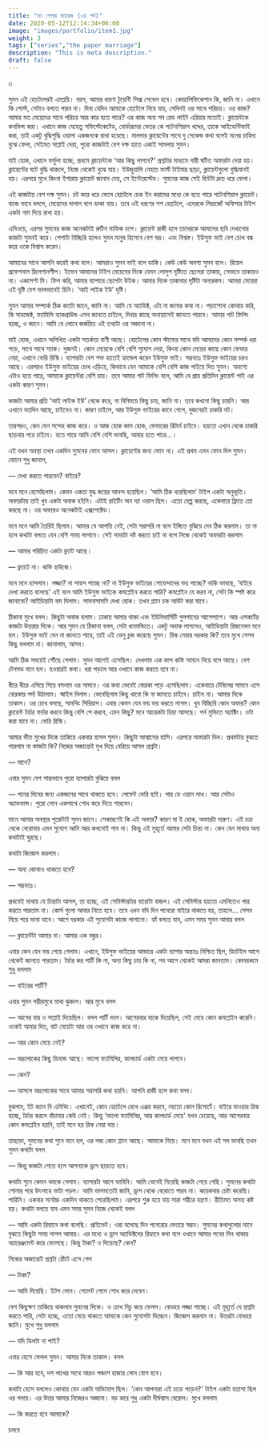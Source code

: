 ```yaml
---
title: "দ্যা পেপার ম্যারেজ (৩য় পর্ব)"
date: 2020-05-12T12:14:34+06:00
image: "images/portfolio/item1.jpg"
weight: 3
tags: ["series","the paper marriage"]
description: "This is meta description."
draft: false
---
```

৩

সুমন এই হোটেলেরই এমপ্লয়ি। বয়স, আমার ধারণা টুয়েন্টি সিক্স সেভেন হবে। কোয়ালিফিকেশান কি, জানি না। এখানে কি পোস্ট, সেটাও বলতে পারব না। দিবা যেদিন আমাকে হোটেলে নিয়ে যায়, সেদিনই ওর সাথে পরিচয়। ওর কাজ? আমার মত মেয়েদের সাথে পরিচয় আর কার হতে পারে? ওর কাজ অন্য সব রেড লাইট এরিয়ার মতোই। ক্লায়েন্টকে কনভিন্স করা। এখানে কাজ যেহেতু সফিস্টেকেটেড, বোর্ডারদের ভেতর কে পটেনশিয়াল খদ্দের, তাকে আইডেন্টিফাই করা, তাই একটু বুদ্ধিশুদ্ধি ওয়ালা একজনকে রাখা হয়েছে। মালদার ক্লায়েন্টের সাথে দু সেকেন্ড কথা বলেই মনের চাহিদা বুঝে ফেলা, সেইমত সাপ্লাই দেয়া, পুরো কাজটাই বেশ দক্ষ হাতে একাই সামলায় সুমন।

যাই হোক, এখানে ফর্মুলা হচ্ছে, প্রথমে ক্লায়েন্টকে ‘আর কিছু লাগবে?' প্রশ্নটার মাধ্যমে নারী ঘটিত অফারটা দেয়া হয়। ক্লায়েন্টের ঘটে বুদ্ধি থাকলে, নিজে থেকেই বুঝে যায়। ইউজুয়ালি নেহাত ফার্স্ট টাইমার ছাড়া, ক্লায়েন্টগুলো বুদ্ধিমানই হয়। এরপরে মুখে কিংবা ইশারায় ক্লায়েন্ট জানান দেয়, সে ইন্টেরেস্টেড। সুমনের কাজ সেই হিন্টটা দ্রুত ধরে ফেলা।

এই কাজটায় বেশ দক্ষ সুমন। চট করে ধরে ফেলে হোটেলে চেক ইন করাদের মধ্যে কে হতে পারে পটেনশিয়াল ক্লায়েন্ট। বাজে ভাবে বললে, মেয়েদের দালাল বলে ডাকা যায়। তবে এই ধরণের পশ হোটেলে, এদেরকে লিয়াজোঁ অফিসার টাইপ একটা নাম দিয়ে রাখা হয়।

এনিওয়ে, এরপর সুমনের কাজ অনেকটাই রুটিন মাফিক চলে। ক্লায়েন্ট রাজী হলে তাদেরকে আমাদের ছবি দেখানোর কাজটা সুমনই করে। পেশাটা বিচ্ছিরি হলেও সুমন মানুষ হিসেবে বেশ ভদ্র। এবং বিশ্বস্ত। ইউসুফ ভাই বেশ চোখ বন্ধ করে ওকে বিশ্বাস করেন। 

আমাদের সাথে আপনি করেই কথা বলে। আমরাও সুমন ভাই বলে ডাকি। কেউ কেউ অবশ্য সুমন বলে। রিয়েল প্রফেশনাল রিলেশানশীপ। ইভেন আমাদের টাইপ মেয়েদের দিকে যেমন লোলুপ দৃষ্টিতে ছেলেরা তাকায়, সেভাবে তাকায়ও না। একসেপ্ট মি। ফিল করি, আমার ব্যাপারে ছেলেটা উইক। আমার দিকে তাকাবার দৃষ্টিটা অন্যরকম। আমরা মেয়েরা এই দৃষ্টি বেশ ভালভাবেই চিনি। ‘আই লাইক ইউ’ দৃষ্টি।

সুমন আমার সম্পর্কে ঠিক কতটা জানে, জানি না। আমি যে অ্যাডিক্ট, এটা না জানার কথা না। পড়াশোনা কোথায় করি, কি সাবজেক্ট, ফ্যামিলি ব্যাকগ্রাউন্ড এসব জানতে চাইলে, দিবার কাছে অনায়াসেই জানতে পারবে। আমার গাট ফিলিং হচ্ছে, ও জানে। আমি যে লোনে জর্জরিত এই তথ্যটা ওর অজানা না। 

যাই হোক, এখানে অলিখিত একটা সতর্কতা বাণী আছে। হোটেলের কোন স্টাফের সাথে যদি আমাদের কোন সম্পর্ক ধরা পড়ে, সাথে সাথে স্যাক। দুজনই। কোন মেয়েকে বেশি বেশি সুযোগ দেয়া, কিংবা কোন মেয়ের কাছে কোন ফেভার নেয়া, এখানে ভেরি রিস্কি। ব্যাপারটা বেশ শক্ত হাতেই হ্যান্ডেল করেন ইউসুফ ভাই। সম্ভবতঃ ইউসুফ ভাইয়ের চরও আছে। এরপরও ইউসুফ ভাইয়ের চোখ এড়িয়ে, কিভাবে যেন আমাকে বেশি বেশি কাজ পাইয়ে দিত সুমন। অবশ্যে এটাও হতে পারে, আমাকে ক্লায়েন্টরা বেশি চায়। তবে আমার গাট ফিলিং বলে, আমি যে প্রায় প্রতিদিন ক্লায়েন্ট পাই এর একটা কারণ সুমন। 

কাজটা আমার প্রতি ‘আই লাইক ইউ’ থেকে করে, না বিনিময়ে কিছু চায়, জানি না। তবে কখনো কিছু চায়নি। আর এখানে যতদিন আছে, চাইবেও না। কারণ চাইলে, আর ইউসুফ ভাইয়ের কানে গেলে, দুজনেরই চাকরি নট। 

তারপরও, কেন যেন সন্দেহ কাজ করে। ও আজ হোক কাল হোক, ফেভারের রিটার্ন চাইবে। হয়তো এখান থেকে চাকরি ছাড়বার পরে চাইবে। হতে পারে আমি বেশি বেশি ভাবছি, আবার হতে পারে…।

এই যখন অবস্থা তখন একদিন সুমনের ফোন আসল। ক্লায়েন্টের জন্য ফোন না। এই প্রথম এমন ফোন দিল সুমন। ফোনে শুধু জানাল, 

— দেখা করতে পারবেন? বাইরে? 

মনে মনে হেসেছিলাম। কেমন একতা যুদ্ধ জয়ের আনন্দ হয়েছিল। ‘আমি ঠিক ধরেছিলাম’ টাইপ একটা অনুভূতি। অফারটায় তাই খুব একটা অবাক হইনি। এটাই রাইটিং অন দ্যা ওয়াল ছিল। এতো হেল্প করছে, একেবারে ফ্রিতে তো করছে না। ওর অফারও অনেকটাই এক্সপেক্টেড। 

মনে মনে আমি তৈরিই ছিলাম। আমার যে আপত্তি নেই, সেটা সরাসরি না বলে ইঙ্গিতে বুঝিয়ে দেব ঠিক করলাম। তা না হলে কথাটা বলতে যেন বেশি সময় লাগাবে। সেই সময়টা নষ্ট করতে চাই না বলে নিজে থেকেই অফারটা করলাম

— আমার পরিচিত একটা ফ্ল্যাট আছে।

— ফ্ল্যাটে না। কফি হাউজে।

মনে মনে হাসলাম। লজ্জা? না সাহস পাচ্ছে না? না ইউসুফ ভাইয়ের গোয়েন্দাদের ভয় পাচ্ছে? নাকি ভাবছে, ‘বাইরে দেখা করতে বলেছে’ এই বলে আমি ইউসুফ ভাইকে কমপ্লেইন করতে পারি? কমপ্লেইন যে করব না, সেটা কি স্পষ্ট করে জানাবো? আইডিয়াটা বাদ দিলাম। সামনাসামনি দেখা হোক। তখন প্ল্যান চক আউট করা যাবে।

ঠিকানা মুখে বলল। কিছুটা অবাক হলাম। ঢাকায় আমার থাকা এবং ইউনিভার্সিটি গুলশানের আশেপাশে। আর এসকর্টের কাজটা উত্তরার দিকে। আর সুমন যে ঠিকানা বলল, সেটা ধানমন্ডিতে। একটু অবাক লাগলেও, আইডিয়াটা রিজনেবল মনে হল। ইউসুফ ভাই যেন না জানতে পারে, তাই এই ভেনু চুজ করেছে সুমন। রিস্ক নেয়ার দরকার কি? তবে মুখে সেসব কিছু বললাম না। জানালাম, আসব।

আমি ঠিক সময়েই পৌঁছে গেলাম। সুমন আগেই এসেছিল। দেখলাম এক কাপ কফি সামনে নিয়ে বসে আছে। বেশ টেনসড মনে হল। হওয়ারই কথা। ধরা পড়লে আর ওখানে কাজ করতে হবে না। 

ধীরে ধীরে এগিয়ে গিয়ে বসলাম ওর সামনে। ওর কথা ভেবেই বোরকা পড়ে এসেছিলাম। একেবারে টেবিলের সামনে এসে বোরকার পর্দা উঠালাম। স্মাইল দিলাম। ভেবেছিলাম কিছু খাবো কি না জানতে চাইবে। চাইল না। আমার দিকে তাকাল। ওর চোখ বলছে, সামথিং সিরিয়াস। এবার কেমন যেন ভয় ভয় করতে লাগল। খুব বিচ্ছিরি কোন অফার? কোন ক্লায়েন্ট টর্চার ফর্চার করবে কিন্তু বেশি পে করবে, এমন কিছু? মনে আরেকটা চিন্তা আসছে। পর্ন মুভিতে অ্যাক্টিং। ওটা করা যাবে না। ভেরি রিস্কি।

আমার ভীত মুখের দিকে তাকিয়ে একবার হাসল সুমন। কিছুটা আশ্বাসের হাসি। এরপরে অফারটা দিল। প্রথমটায় বুঝতে পারলাম না কাজটা কি? নিজের অজান্তেই মুখ দিয়ে বেরিয়ে আসল প্রশ্নটা।

— মানে?

এবার সুমন বেশ শান্তভাবে পুরো ব্যাপারটা বুঝিয়ে বলল

— পনের দিনের জন্য একজনের সাথে থাকতে হবে। পেমেন্ট ভেরি হাই। পার ডে ওয়ান লাখ। আর সেটাও অ্যাডভান্স। পুরো লোন একসাথে শোধ করে দিতে পারবেন। 

মানে আমার অবস্থার পুরোটাই সুমন জানে। সেকারণেই কি এই অফার? কারণ যা ই হোক, অফারটা দারুণ। এই চক্র থেকে বেরোবার এমন সুযোগ আমি আর কখনোই পাব না। কিন্তু এই মুহূর্তে আমার সেটা চিন্তা না। কেন যেন মাথায় অন্য কথাটাই ঘুরছে।

কথাটা জিজ্ঞেস করলাম। 

— অন্য কোথাও থাকতে হবে?

— সম্ভবতঃ।

প্রথমেই মাথায় যে চিন্তাটা আসল, তা হচ্ছে, এই সেমিস্টারটার বারোটা বাজল। এই সেমিস্টার হয়তো এমনিতেও পার করতে পারতাম না। কোর্স গুলো আবার নিতে হবে। তবে এখন যদি দিন পনেরো বাইরে থাকতে হয়, তাহলে… সেসব নিয়ে পরে ভাবা যাবে। আগে দরকার এই সুযোগটা কাজে লাগানো। হ্যাঁ বলতে যাব, এমন সময় সুমন আবার বলল

— ক্লায়েন্টটা আমার না। আমার এক বন্ধুর।

এবার কেন যেন ভয় পেয়ে গেলাম। এখানে, ইউসুফ ভাইয়ের আন্ডারে একটা ব্যাপার অন্ততঃ নিশ্চিত ছিল, ডিটেইল আগে থেকেই জানতে পারতাম। টর্চার কর পার্টি কি না, অন্য কিছু চায় কি না, সব আগে থেকেই আমরা জানতাম। কোনরকমে শুধু বললাম 

— বাইরের পার্টি?

এবার সুমন গম্ভীরমুখে মাথা ঝুকাল। আর মুখে বলল

— আগের বার ও সাপ্লাই দিয়েছিল। বলল পার্টি ভাল। আগেরবার যাকে দিয়েছিল, সেই মেয়ে কোন কমপ্লেইন করেনি। ওকেই আবার দিত, বাট মেয়েটা আর ওর ওখানে কাজ করে না।

— আর কোন মেয়ে নেই?

— ভদ্রলোকের কিছু ডিমান্ড আছে। ভালো ফ্যামিলির, কালচার্ড একটা মেয়ে লাগবে।

— কেন?

— আসলে ভদ্রলোকের সাথে আমার সরাসরি কথা হয়নি। আপনি রাজী হলে কথা বলব।

বুঝলাম, ইট ক্যান বি এনিথিং। এখানেই, কোন হোটেলে রেখে এঞ্জয় করবে, নয়তো কোন রিসোর্টে। বাইরে যাওয়ার রিস্ক হচ্ছে, টর্চার করলে বাঁচাবার কেউ নেই। কিন্তু ‘ভালো ফ্যামিলির, আর কালচার্ড মেয়ে' যখন চেয়েছে, আর আগেরবার কোন কমপ্লেইন হয়নি, তাই মনে হয় রিস্ক নেয়া যায়। 

তাছাড়া, সুমনের কথা শুনে মনে হল, ওর লম্বা কোন প্ল্যান আছে। আমাকে নিয়ে। মনে মনে যখন এই সব ভাবছি তখন সুমন কথাটা বলল

— কিন্তু কাজটা পেতে হলে আপনাকে ড্রাগ ছাড়তে হবে।

কথাটা শুনে কেমন থমকে গেলাম। ব্যাপারটা আগে ভাবিনি। আমি ভেবেই নিয়েছি কাজটা পেয়ে গেছি। সুমনের কথাটা শোনার পরে উৎসাহে ভাটা পড়ল। আমি ভালমতোই জানি, ড্রাগ থেকে বেরোতে পারব না। কয়েকবার চেষ্টা করেছি। পারিনি। একবার সর্বোচ্চ একদিন থাকতে পেরেছিলাম। এরপরে শুরু হয়ে যায় সারা শরীরে যন্ত্রণা। রীতিমত অসহ্য কষ্ট হয়। কথাটা বলতে যাব এমন সময় সুমন নিজে থেকেই বলল

— আমি একটা রিহ্যাবে কথা বলেছি। প্রাইভেট। ওরা বলেছে দিন পনেরোর ভেতরে সম্ভব।
সুমনের কথাগুলোর মানে বুঝতে কিছুটা সময় লাগল আমার। এর মধ্যে ও ড্রাগ অ্যাডিক্টদের রিহ্যাবে কথা বলে ওখানে আমার পনের দিন থাকার অ্যারেঞ্জমেন্ট করে ফেলেছে। কিন্তু টাকা? ও দিয়েছে? কেন?

নিজের অজান্তেই প্রশ্নটা ঠোঁটে এসে গেল

— টাকা?

— আমি দিয়েছি। ইটস লোন। পেমেন্ট পেলে শোধ করে দেবেন।

বেশ কিছুক্ষণ তাকিয়ে থাকলাম সুমনের দিকে। ও চোখ নিচু করে ফেলল। বোধহয় লজ্জা পাচ্ছে। এই মুহূর্তে যে প্রশ্নটা করতে পারি, সেটা হচ্ছে, এতো মেয়ে থাকতে আমাকে কেন সুযোগটা দিচ্ছেন। জিজ্ঞেস করলাম না। উত্তরটা বোধহয় জানি। মুখে শুধু বললাম

— যদি ডিলটা না পাই?

এবার হেসে ফেলল সুমন। আমার দিকে তাকাল। বলল

— কি আর হবে, দশ লাখের সাথে আরও পঞ্চাশ হাজার লোন যোগ হবে।

কথাটা হেসে বললেও কোথায় যেন একটা অভিযোগ ছিল। ‘কেন আপনারা এই চক্রে পড়েন?' টাইপ একটা হতাশা ছিল ওর গলায়। এর উত্তর আমার নিজেরও অজানা। বড় করে শুধু একটা দীর্ঘশ্বাস বেরোল। মুখে বললাম

— কি করতে হবে আমাকে?


চলবে
